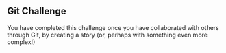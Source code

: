 ## Git Challenge

You have completed this challenge once you have collaborated with others through Git, by creating a story (or, perhaps with something even more complex!)
